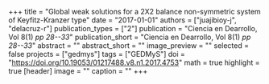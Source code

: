 +++
title = "Global weak solutions for a 2X2 balance non-symmetric system of Keyfitz-Kranzer type"
date = "2017-01-01"
authors = ["juajibioy-j", "delacruz-r"]
publication_types = ["2"]
publication = "Ciencia en Dearrollo, Vol 8(1) _pp 28--33_"
publication_short = "Ciencia en Dearrollo, Vol 8(1) _pp 28--33_"
abstract = ""
abstract_short = ""
image_preview = ""
selected = false
projects = ["gedmys"]
tags = ["GEDMyS"]
doi = "https://doi.org/10.19053/01217488.v8.n1.2017.4753"
math = true
highlight = true
[header]
image = ""
caption = ""
+++
